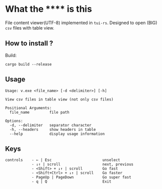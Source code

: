 # What the **** is this

File content viewer(UTF-8) implemented in `tui-rs`.
Designed to open (BIG) `csv` files with table view.

## How to install ?

Build:
```
cargo build --release
```
## Usage
```
Usage: v.exe <file_name> [-d <delimiter>] [-h]

View csv files in table view (not only csv files)

Positional Arguments:
  file_name         file path

Options:
  -d, --delimiter   separator character
  -h, --headers     show headers in table
  --help            display usage information
```

## Keys

```
controls    - ← | Esc                       unselect
            - ↓↑ | scroll                   next, previous
            - <Shift> + ↓↑ | scroll         Go fast
            - <Shift+Ctrl> + ↓↑ | scroll    Go faster
            - PageUp | PageDown             Go super fast
            - q | Q                         Exit
```